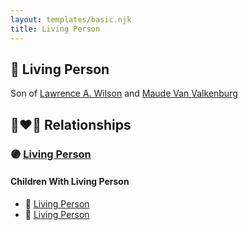 ```yaml
---
layout: templates/basic.njk
title: Living Person
---
```

## 🔵 Living Person

Son of [Lawrence A. Wilson](/people/8/86477632) and [Maude Van Valkenburg](/people/4/43859609)

## 👩‍❤️‍👨 Relationships

### 🟣 [Living Person](/people/8/82611736)

#### Children With Living Person
* 🔵 [Living Person](/people/1/1312968)
* 🔵 [Living Person](/people/8/89830286)
